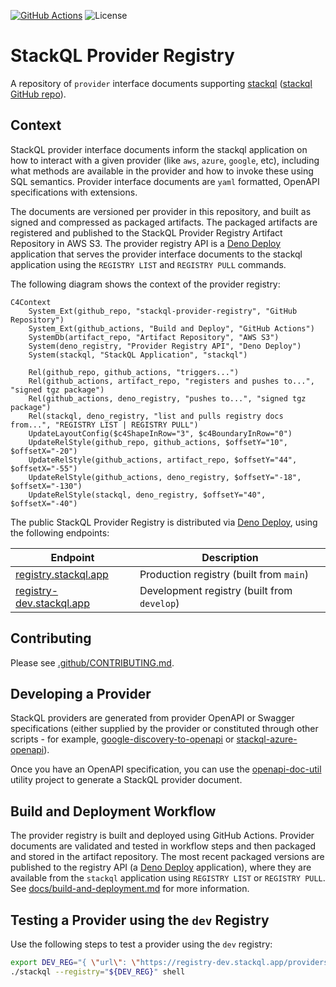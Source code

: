 <!-- language: lang-none -->
[![GitHub Actions](https://github.com/stackql/stackql-provider-registry/actions/workflows/main.yml/badge.svg?branch=main)](https://github.com/stackql/stackql-provider-registry/actions/workflows/main.yml)
![License](https://img.shields.io/github/license/stackql/stackql)

# StackQL Provider Registry

A repository of `provider` interface documents supporting [stackql](https://stackql.io/) ([stackql GitHub repo](https://github.com/stackql/stackql)). 

## Context

StackQL provider interface documents inform the stackql application on how to interact with a given provider (like `aws`, `azure`, `google`, etc), including what methods are available in the provider and how to invoke these using SQL semantics.  Provider interface documents are `yaml` formatted, OpenAPI specifications with extensions.  

The documents are versioned per provider in this repository, and built as signed and compressed as packaged artifacts.  The packaged artifacts are registered and published to the StackQL Provider Registry Artifact Repository in AWS S3.  The provider registry API is a [Deno Deploy](https://deno.com/deploy) application that serves the provider interface documents to the stackql application using the `REGISTRY LIST` and `REGISTRY PULL` commands.  

The following diagram shows the context of the provider registry:  

```mermaid
C4Context
    System_Ext(github_repo, "stackql-provider-registry", "GitHub Repository")
    System_Ext(github_actions, "Build and Deploy", "GitHub Actions")
    SystemDb(artifact_repo, "Artifact Repository", "AWS S3")
    System(deno_registry, "Provider Registry API", "Deno Deploy")
    System(stackql, "StackQL Application", "stackql")

    Rel(github_repo, github_actions, "triggers...")
    Rel(github_actions, artifact_repo, "registers and pushes to...", "signed tgz package")
    Rel(github_actions, deno_registry, "pushes to...", "signed tgz package")
    Rel(stackql, deno_registry, "list and pulls registry docs from...", "REGISTRY LIST | REGISTRY PULL")
    UpdateLayoutConfig($c4ShapeInRow="3", $c4BoundaryInRow="0")
    UpdateRelStyle(github_repo, github_actions, $offsetY="10", $offsetX="-20")
    UpdateRelStyle(github_actions, artifact_repo, $offsetY="44", $offsetX="-55")
    UpdateRelStyle(github_actions, deno_registry, $offsetY="-18", $offsetX="-130")
    UpdateRelStyle(stackql, deno_registry, $offsetY="40", $offsetX="-40")
```

The public StackQL Provider Registry is distributed via [Deno Deploy](https://deno.com/deploy), using the following endpoints:  

| Endpoint | Description |
| --- | --- |
| [registry.stackql.app](https://registry.stackql.app/ping) | Production registry (built from `main`) |
| [registry-dev.stackql.app](https://registry.stackql.app/ping) | Development registry (built from `develop`) |

## Contributing

Please see [.github/CONTRIBUTING.md](/.github/CONTRIBUTING.md).

## Developing a Provider

StackQL providers are generated from provider OpenAPI or Swagger specifications (either supplied by the provider or constituted through other scripts - for example, [google-discovery-to-openapi](https://github.com/stackql/google-discovery-to-openapi) or [stackql-azure-openapi](https://github.com/stackql/stackql-azure-openapi)).  

Once you have an OpenAPI specification, you can use the [openapi-doc-util](https://github.com/stackql/openapi-doc-util) utility project to generate a StackQL provider document.  

## Build and Deployment Workflow

The provider registry is built and deployed using GitHub Actions.  Provider documents are validated and tested in workflow steps and then packaged and stored in the artifact repository.  The most recent packaged versions are published to the registry API (a [Deno Deploy](https://deno.com/deploy) application), where they are available from the `stackql` application using `REGISTRY LIST` or `REGISTRY PULL`.  See [docs/build-and-deployment.md](docs/build-and-deployment.md) for more information.  

## Testing a Provider using the `dev` Registry

Use the following steps to test a provider using the `dev` registry:  

```bash
export DEV_REG="{ \"url\": \"https://registry-dev.stackql.app/providers\" }"
./stackql --registry="${DEV_REG}" shell
```